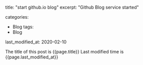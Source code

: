 
title: "start github.io blog"
excerpt: "Github Blog service started"

categories: 
 - Blog
tags:
 - Blog

last_modified_at: 2020-02-10

The title of this post is {{page.title}}
Last modified time is {{page.last_modified_at}}
